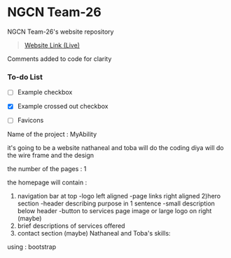 # NGCN Team-26

NGCN Team-26's website repository
> [Website Link (Live)](https://hadeelsala7.github.io/team-26/)

Comments added to code for clarity

### To-do List
- [ ] Example checkbox
- [x] Example crossed out checkbox
- [ ] Favicons


Name of the project : MyAbility

it's going to be a website 
nathaneal and toba will do the coding 
diya will do the wire frame and the design 


the number of the pages : 1 

the homepage will contain :
1) navigation bar at top 
-logo left aligned
-page links right aligned
2)hero section 
-header describing purpose in 1 sentence 
-small description below header
-button to services page 
image or large logo on right (maybe)
3) brief descriptions of services offered 
4) contact section (maybe) 
Nathaneal and Toba's skills:

using : bootstrap
